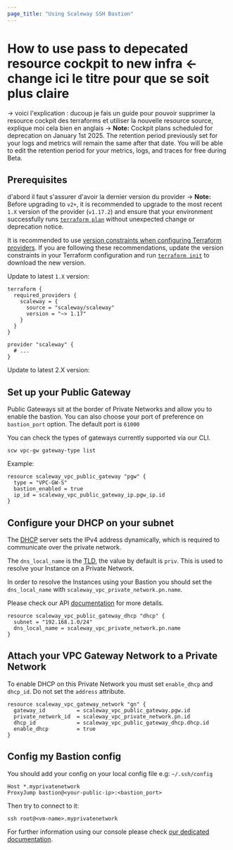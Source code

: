 ```yaml
---
page_title: "Using Scaleway SSH Bastion"
---
```


# How to use pass to depecated resource cockpit to new infra <- change ici le titre pour que se soit plus claire 

-> voici l'explication : ducoup je fais un guide pour pouvoir supprimer la resource cockpit des terraforms et utiliser la nouvelle resource source, explique moi cela bien en anglais
-> **Note:**
Cockpit plans scheduled for deprecation on January 1st 2025.
The retention period previously set for your logs and metrics will remain the same after that date.
You will be able to edit the retention period for your metrics, logs, and traces for free during Beta.


## Prerequisites

d'abord il faut s'assurer d'avoir la dernier version du provider 
-> **Note:** Before upgrading to `v2+`, it is recommended to upgrade to the most recent `1.X` version of the provider (`v1.17.2`) and ensure that your environment successfully runs [`terraform plan`](https://www.terraform.io/docs/commands/plan.html) without unexpected change or deprecation notice.

It is recommended to use [version constraints when configuring Terraform providers](https://www.terraform.io/language/providers/configuration#version-provider-versions).
If you are following these recommendations, update the version constraints in your Terraform configuration and run [`terraform init`](https://www.terraform.io/docs/commands/init.html) to download the new version.

Update to latest `1.X` version:

```hcl
terraform {
  required_providers {
    scaleway = {
      source = "scaleway/scaleway"
      version = "~> 1.17"
    }
  }
}

provider "scaleway" {
  # ...
}
```

Update to latest 2.X version:

## Set up your Public Gateway

Public Gateways sit at the border of Private Networks and allow you to enable the bastion.
You can also choose your port of preference on `bastion_port` option. The default port is `61000`

You can check the types of gateways currently supported via our CLI.

```shell
scw vpc-gw gateway-type list
```

Example:

```hcl
resource scaleway_vpc_public_gateway "pgw" {
  type = "VPC-GW-S"
  bastion_enabled = true
  ip_id = scaleway_vpc_public_gateway_ip.pgw_ip.id
}
```

## Configure your DHCP on your subnet

The [DHCP](https://fr.wikipedia.org/wiki/Dynamic_Host_Configuration_Protocol) server sets the IPv4 address dynamically,
which is required to communicate over the private network.

The `dns_local_name` is the [TLD](https://en.wikipedia.org/wiki/Top-level_domain), the value by default is `priv`.
This is used to resolve your Instance on a Private Network.

In order to resolve the Instances using your Bastion you should set the `dns_local_name` with `scaleway_vpc_private_network.pn.name`.

Please check our API [documentation](https://www.scaleway.com/en/developers/api/public-gateway/#path-dhcp-create-a-dhcp-configuration) for more details.

```hcl
resource scaleway_vpc_public_gateway_dhcp "dhcp" {
  subnet = "192.168.1.0/24"
  dns_local_name = scaleway_vpc_private_network.pn.name
}
```

## Attach your VPC Gateway Network to a Private Network

To enable DHCP on this Private Network you must set `enable_dhcp` and `dhcp_id`.
Do not set the `address` attribute.

```hcl
resource scaleway_vpc_gateway_network "gn" {
  gateway_id          = scaleway_vpc_public_gateway.pgw.id
  private_network_id  = scaleway_vpc_private_network.pn.id
  dhcp_id             = scaleway_vpc_public_gateway_dhcp.dhcp.id
  enable_dhcp         = true
}
```

## Config my Bastion config

You should add your config on your local config file e.g: `~/.ssh/config`

```
Host *.myprivatenetwork
ProxyJump bastion@<your-public-ip>:<bastion_port>
```

Then try to connect to it:

```shell
ssh root@<vm-name>.myprivatenetwork
```

For further information using our console please check [our dedicated documentation](https://www.scaleway.com/en/docs/network/vpc/how-to/use-ssh-bastion/).